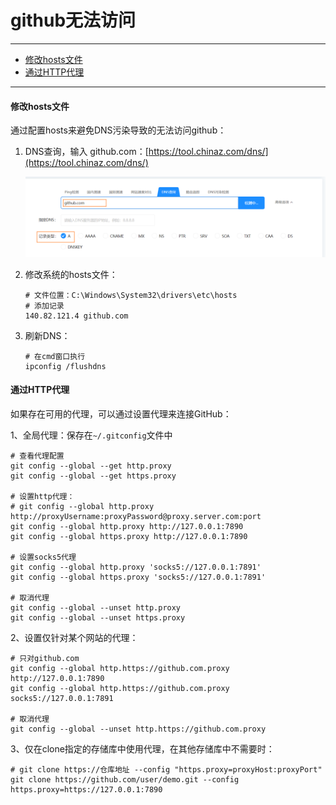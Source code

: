 # github无法访问
---

- [修改hosts文件](#修改hosts文件)
- [通过HTTP代理](#通过http代理)


---

#### 修改hosts文件

通过配置hosts来避免DNS污染导致的无法访问github：

1. DNS查询，输入 github.com：[https://tool.chinaz.com/dns/](https://tool.chinaz.com/dns/)

   ![image-20240124125533357](images/image-20240124125533357.png) 

2. 修改系统的hosts文件：

   ```shell
   # 文件位置：C:\Windows\System32\drivers\etc\hosts
   # 添加记录
   140.82.121.4 github.com
   ```

3. 刷新DNS：

   ```shell
   # 在cmd窗口执行
   ipconfig /flushdns
   ```



#### 通过HTTP代理

如果存在可用的代理，可以通过设置代理来连接GitHub：

1、全局代理：保存在`~/.gitconfig`文件中

```shell
# 查看代理配置
git config --global --get http.proxy
git config --global --get https.proxy

# 设置http代理：
# git config --global http.proxy http://proxyUsername:proxyPassword@proxy.server.com:port
git config --global http.proxy http://127.0.0.1:7890
git config --global https.proxy http://127.0.0.1:7890

# 设置socks5代理
git config --global http.proxy 'socks5://127.0.0.1:7891'
git config --global https.proxy 'socks5://127.0.0.1:7891'

# 取消代理
git config --global --unset http.proxy
git config --global --unset https.proxy
```

2、设置仅针对某个网站的代理：

```shell
# 只对github.com
git config --global http.https://github.com.proxy http://127.0.0.1:7890
git config --global http.https://github.com.proxy socks5://127.0.0.1:7891

# 取消代理
git config --global --unset http.https://github.com.proxy
```

3、仅在clone指定的存储库中使用代理，在其他存储库中不需要时：

```shell
# git clone https://仓库地址 --config "https.proxy=proxyHost:proxyPort"
git clone https://github.com/user/demo.git --config https.proxy=https://127.0.0.1:7890
```
